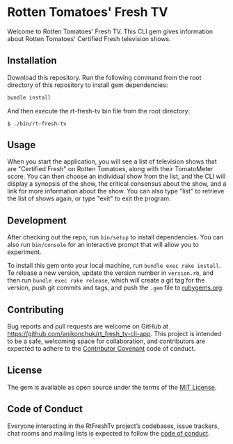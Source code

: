 # Rotten Tomatoes' Fresh TV

Welcome to Rotten Tomatoes' Fresh TV. This CLI gem gives information about Rotten Tomatoes' Certified Fresh television shows. 

## Installation

Download this repository. Run the following command from the root directory of this repository to install gem dependencies:

```ruby
bundle install
```

And then execute the rt-fresh-tv bin file from the root directory:

    $ ./bin/rt-fresh-tv

## Usage

When you start the application, you will see a list of television shows that are "Certified Fresh" on Rotten Tomatoes, along with their TomatoMeter score. You can then choose an individual show from the list, and the CLI will display a synopsis of the show, the critical consensus about the show, and a link for more information about the show. You can also type "list" to retrieve the list of shows again, or type "exit" to exit the program.

## Development

After checking out the repo, run `bin/setup` to install dependencies. You can also run `bin/console` for an interactive prompt that will allow you to experiment.

To install this gem onto your local machine, run `bundle exec rake install`. To release a new version, update the version number in `version.rb`, and then run `bundle exec rake release`, which will create a git tag for the version, push git commits and tags, and push the `.gem` file to [rubygems.org](https://rubygems.org).

## Contributing

Bug reports and pull requests are welcome on GitHub at https://github.com/anikonchuk/rt_fresh_tv-cli-app. This project is intended to be a safe, welcoming space for collaboration, and contributors are expected to adhere to the [Contributor Covenant](http://contributor-covenant.org) code of conduct.

## License

The gem is available as open source under the terms of the [MIT License](https://opensource.org/licenses/MIT).

## Code of Conduct

Everyone interacting in the RtFreshTv project’s codebases, issue trackers, chat rooms and mailing lists is expected to follow the [code of conduct](https://github.com/anikonchuk/rt_fresh_tv-cli-app/blob/master/CODE_OF_CONDUCT.md).
